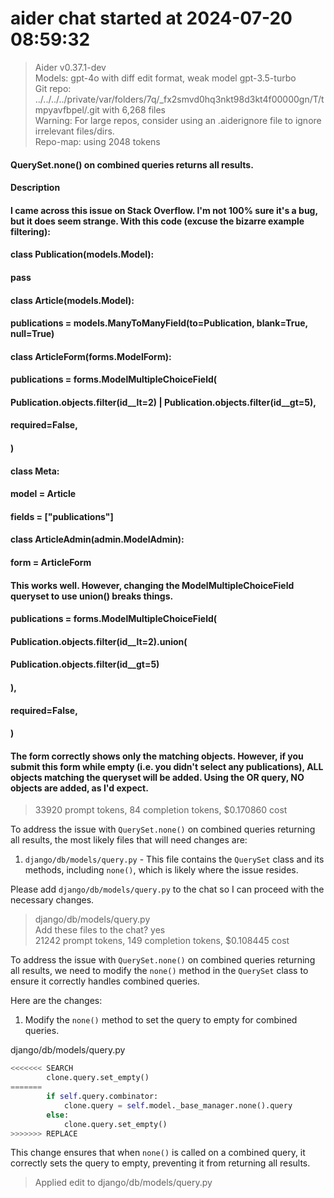 
# aider chat started at 2024-07-20 08:59:32

> Aider v0.37.1-dev  
> Models: gpt-4o with diff edit format, weak model gpt-3.5-turbo  
> Git repo: ../../../../private/var/folders/7q/_fx2smvd0hq3nkt98d3kt4f00000gn/T/tmpyavfbpel/.git with 6,268 files  
> Warning: For large repos, consider using an .aiderignore file to ignore irrelevant files/dirs.  
> Repo-map: using 2048 tokens  

#### QuerySet.none() on combined queries returns all results.  
#### Description  
#### 	  
#### I came across this issue on Stack Overflow. I'm not 100% sure it's a bug, but it does seem strange. With this code (excuse the bizarre example filtering):  
#### class Publication(models.Model):  
#### 	pass  
#### class Article(models.Model):  
#### 	publications = models.ManyToManyField(to=Publication, blank=True, null=True)  
#### class ArticleForm(forms.ModelForm):  
#### 	publications = forms.ModelMultipleChoiceField(  
#### 		Publication.objects.filter(id__lt=2) | Publication.objects.filter(id__gt=5),  
#### 		required=False,  
#### 	)  
#### 	class Meta:  
#### 		model = Article  
#### 		fields = ["publications"]  
#### class ArticleAdmin(admin.ModelAdmin):  
#### 	form = ArticleForm  
#### This works well. However, changing the ModelMultipleChoiceField queryset to use union() breaks things.  
#### publications = forms.ModelMultipleChoiceField(  
#### 	Publication.objects.filter(id__lt=2).union(  
#### 		Publication.objects.filter(id__gt=5)  
#### 	),  
#### 	required=False,  
#### )  
#### The form correctly shows only the matching objects. However, if you submit this form while empty (i.e. you didn't select any publications), ALL objects matching the queryset will be added. Using the OR query, NO objects are added, as I'd expect.  
> 33920 prompt tokens, 84 completion tokens, $0.170860 cost  

To address the issue with `QuerySet.none()` on combined queries returning all results, the most likely files that will need changes are:

1. `django/db/models/query.py` - This file contains the `QuerySet` class and its methods, including `none()`, which is likely where the issue resides.

Please add `django/db/models/query.py` to the chat so I can proceed with the necessary changes.

> django/db/models/query.py  
> Add these files to the chat? yes  
> 21242 prompt tokens, 149 completion tokens, $0.108445 cost  

To address the issue with `QuerySet.none()` on combined queries returning all results, we need to modify the `none()` method in the `QuerySet` class to ensure it correctly handles combined queries.

Here are the changes:

1. Modify the `none()` method to set the query to empty for combined queries.

django/db/models/query.py
```python
<<<<<<< SEARCH
        clone.query.set_empty()
=======
        if self.query.combinator:
            clone.query = self.model._base_manager.none().query
        else:
            clone.query.set_empty()
>>>>>>> REPLACE
```

This change ensures that when `none()` is called on a combined query, it correctly sets the query to empty, preventing it from returning all results.

> Applied edit to django/db/models/query.py  
